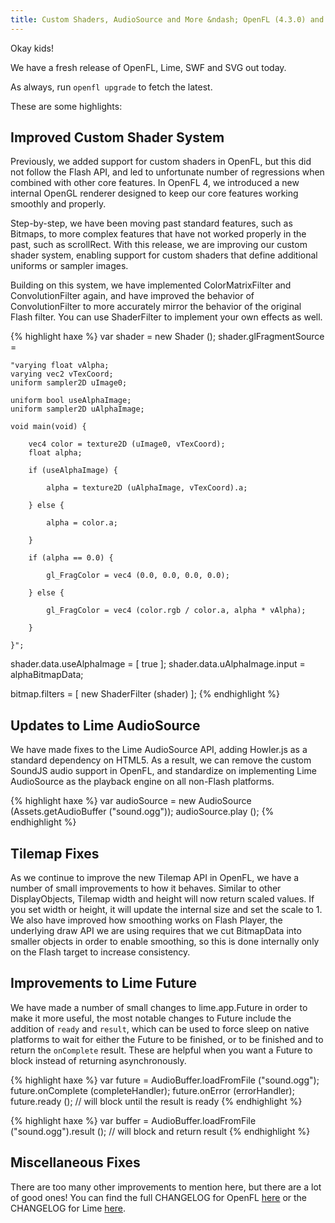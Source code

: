 ```yaml
---
title: Custom Shaders, AudioSource and More &ndash; OpenFL (4.3.0) and Lime (3.3.0) Released
---
```


Okay kids!

We have a fresh release of OpenFL, Lime, SWF and SVG out today.

As always, run `openfl upgrade` to fetch the latest.

These are some highlights:

## Improved Custom Shader System

Previously, we added support for custom shaders in OpenFL, but this did not follow the Flash API, and led to unfortunate number of regressions when combined with other core features. In OpenFL 4, we introduced a new internal OpenGL renderer designed to keep our core features working smoothly and properly.

Step-by-step, we have been moving past standard features, such as Bitmaps, to more complex features that have not worked properly in the past, such as scrollRect. With this release, we are improving our custom shader system, enabling support for custom shaders that define additional uniforms or sampler images.

Building on this system, we have implemented ColorMatrixFilter and ConvolutionFilter again, and have improved the behavior of ConvolutionFilter to more accurately mirror the behavior of the original Flash filter. You can use ShaderFilter to implement your own effects as well.

{% highlight haxe %}
var shader = new Shader ();
shader.glFragmentSource = 
	
	"varying float vAlpha;
	varying vec2 vTexCoord;
	uniform sampler2D uImage0;
	
	uniform bool useAlphaImage;
	uniform sampler2D uAlphaImage;
	
	void main(void) {
		
		vec4 color = texture2D (uImage0, vTexCoord);
		float alpha;
		
		if (useAlphaImage) {
			
			alpha = texture2D (uAlphaImage, vTexCoord).a;
			
		} else {
			
			alpha = color.a;
			
		}
		
		if (alpha == 0.0) {
			
			gl_FragColor = vec4 (0.0, 0.0, 0.0, 0.0);
			
		} else {
			
			gl_FragColor = vec4 (color.rgb / color.a, alpha * vAlpha);
			
		}
		
	}";

shader.data.useAlphaImage = [ true ];
shader.data.uAlphaImage.input = alphaBitmapData;

bitmap.filters = [ new ShaderFilter (shader) ];
{% endhighlight %}

## Updates to Lime AudioSource

We have made fixes to the Lime AudioSource API, adding Howler.js as a standard dependency on HTML5. As a result, we can remove the custom SoundJS audio support in OpenFL, and standardize on implementing Lime AudioSource as the playback engine on all non-Flash platforms.

{% highlight haxe %}
var audioSource = new AudioSource (Assets.getAudioBuffer ("sound.ogg"));
audioSource.play ();
{% endhighlight %}

## Tilemap Fixes

As we continue to improve the new Tilemap API in OpenFL, we have a number of small improvements to how it behaves. Similar to other DisplayObjects, Tilemap width and height will now return scaled values. If you set width or height, it will update the internal size and set the scale to 1. We also have improved how smoothing works on Flash Player, the underlying draw API we are using requires that we cut BitmapData into smaller objects in order to enable smoothing, so this is done internally only on the Flash target to increase consistency.

## Improvements to Lime Future

We have made a number of small changes to lime.app.Future in order to make it more useful, the most notable changes to Future include the addition of `ready` and `result`, which can be used to force sleep on native platforms to wait for either the Future to be finished, or to be finished and to return the `onComplete` result. These are helpful when you want a Future to block instead of returning asynchronously.

{% highlight haxe %}
var future = AudioBuffer.loadFromFile ("sound.ogg");
future.onComplete (completeHandler);
future.onError (errorHandler);
future.ready (); // will block until the result is ready
{% endhighlight %}

{% highlight haxe %}
var buffer = AudioBuffer.loadFromFile ("sound.ogg").result (); // will block and return result
{% endhighlight %}

## Miscellaneous Fixes

There are too many other improvements to mention here, but there are a lot of good ones! You can find the full CHANGELOG for OpenFL [here](https://github.com/openfl/openfl/blob/develop/CHANGELOG.md) or the CHANGELOG for Lime [here](https://github.com/openfl/lime/blob/develop/CHANGELOG.md).